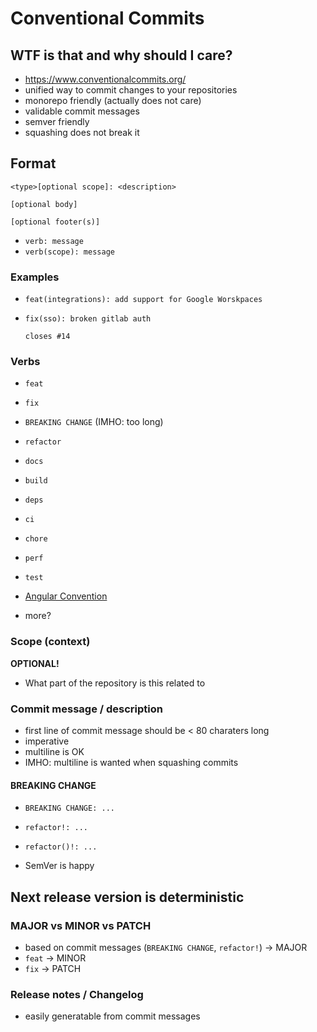 # Conventional Commits

## WTF is that and why should I care?

- https://www.conventionalcommits.org/
- unified way to commit changes to your repositories
- monorepo friendly (actually does not care)
- validable commit messages
- semver friendly
- squashing does not break it

## Format

```
<type>[optional scope]: <description>

[optional body]

[optional footer(s)]
```

- `verb: message`
- `verb(scope): message`

### Examples

- `feat(integrations): add support for Google Worskpaces`
- ```
  fix(sso): broken gitlab auth

  closes #14
  ```

### Verbs

- `feat`
- `fix`
- `BREAKING CHANGE` (IMHO: too long)


- `refactor`


- `docs`
- `build`
- `deps`
- `ci`
- `chore`
- `perf`
- `test`
- [Angular Convention](https://github.com/angular/angular/blob/22b96b9/CONTRIBUTING.md#-commit-message-guidelines)


- more?

### Scope (context)

**OPTIONAL!**

- What part of the repository is this related to

### Commit message / description

- first line of commit message should be < 80 charaters long
- imperative
- multiline is OK
- IMHO: multiline is wanted when squashing commits

#### BREAKING CHANGE

- `BREAKING CHANGE: ...`
- `refactor!: ...`
- `refactor()!: ...`

- SemVer is happy

## Next release version is deterministic

### MAJOR vs MINOR vs PATCH

- based on commit messages (`BREAKING CHANGE`, `refactor!`) -> MAJOR
- `feat` -> MINOR
- `fix` -> PATCH

### Release notes / Changelog

- easily generatable from commit messages
